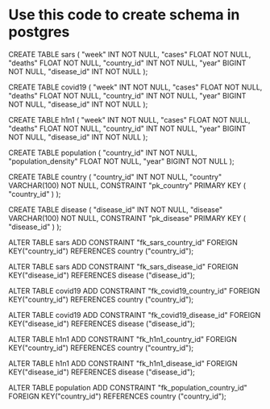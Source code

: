 # Use this code to create schema in postgres

CREATE TABLE sars (
    "week" INT   NOT NULL,
    "cases" FLOAT   NOT NULL,
    "deaths" FLOAT   NOT NULL,
    "country_id" INT   NOT NULL,
    "year" BIGINT   NOT NULL,
    "disease_id" INT   NOT NULL
);

CREATE TABLE covid19 (
    "week" INT   NOT NULL,
    "cases" FLOAT   NOT NULL,
    "deaths" FLOAT   NOT NULL,
    "country_id" INT   NOT NULL,
    "year" BIGINT   NOT NULL,
    "disease_id" INT   NOT NULL
);

CREATE TABLE h1n1 (
    "week" INT   NOT NULL,
    "cases" FLOAT   NOT NULL,
    "deaths" FLOAT   NOT NULL,
    "country_id" INT   NOT NULL,
    "year" BIGINT   NOT NULL,
    "disease_id" INT   NOT NULL
);

CREATE TABLE population (
    "country_id" INT   NOT NULL,
    "population_density" FLOAT   NOT NULL,
    "year" BIGINT   NOT NULL
);

CREATE TABLE country (
    "country_id" INT   NOT NULL,
    "country" VARCHAR(100)   NOT NULL,
    CONSTRAINT "pk_country" PRIMARY KEY (
        "country_id"
     )
);

CREATE TABLE disease (
    "disease_id" INT   NOT NULL,
    "disease" VARCHAR(100)   NOT NULL,
    CONSTRAINT "pk_disease" PRIMARY KEY (
        "disease_id"
     )
);

ALTER TABLE sars ADD CONSTRAINT "fk_sars_country_id" FOREIGN KEY("country_id")
REFERENCES country ("country_id");

ALTER TABLE sars ADD CONSTRAINT "fk_sars_disease_id" FOREIGN KEY("disease_id")
REFERENCES disease ("disease_id");

ALTER TABLE covid19 ADD CONSTRAINT "fk_covid19_country_id" FOREIGN KEY("country_id")
REFERENCES country ("country_id");

ALTER TABLE covid19 ADD CONSTRAINT "fk_covid19_disease_id" FOREIGN KEY("disease_id")
REFERENCES disease ("disease_id");

ALTER TABLE h1n1 ADD CONSTRAINT "fk_h1n1_country_id" FOREIGN KEY("country_id")
REFERENCES country ("country_id");

ALTER TABLE h1n1 ADD CONSTRAINT "fk_h1n1_disease_id" FOREIGN KEY("disease_id")
REFERENCES disease ("disease_id");

ALTER TABLE population ADD CONSTRAINT "fk_population_country_id" FOREIGN KEY("country_id")
REFERENCES country ("country_id");




